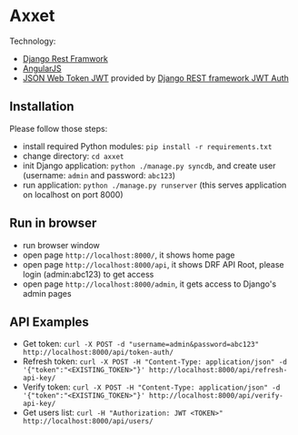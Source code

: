 Axxet
===============

Technology: 

* [Django Rest Framwork](http://www.django-rest-framework.org/)
* [AngularJS](https://angularjs.org/)
* [JSON Web Token JWT](https://auth0.com/blog/2014/01/07/angularjs-authentication-with-cookies-vs-token/) provided by [Django REST framework JWT Auth](https://github.com/GetBlimp/django-rest-framework-jwt)

## Installation

Please follow those steps: 

* install required Python modules: ```pip install -r requirements.txt```
* change directory: ```cd axxet```
* init Django application: ```python ./manage.py syncdb```, and create user (username: ```admin``` and password: ```abc123```)
* run application: ```python ./manage.py runserver``` (this serves application on localhost on port 8000)

## Run in browser

* run browser window
* open page ```http://localhost:8000/```, it shows home page
* open page ```http://localhost:8000/api```, it shows DRF API Root, please login (admin:abc123) to get access
* open page ```http://localhost:8000/admin```, it gets access to Django's admin pages

## API Examples

* Get token:
```curl -X POST -d "username=admin&password=abc123" http://localhost:8000/api/token-auth/```
* Refresh token:
```curl -X POST -H "Content-Type: application/json" -d '{"token":"<EXISTING_TOKEN>"}' http://localhost:8000/api/refresh-api-key/```
* Verify token:
```curl -X POST -H "Content-Type: application/json" -d '{"token":"<EXISTING_TOKEN>"}' http://localhost:8000/api/verify-api-key/```
* Get users list:
```curl -H "Authorization: JWT <TOKEN>" http://localhost:8000/api/users/```
